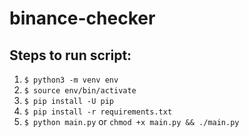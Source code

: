 # binance-checker

Steps to run script:
---
1. `$ python3 -m venv env`
2. `$ source env/bin/activate`
3. `$ pip install -U pip`
4. `$ pip install -r requirements.txt`
5. `$ python main.py` or `chmod +x main.py && ./main.py`
